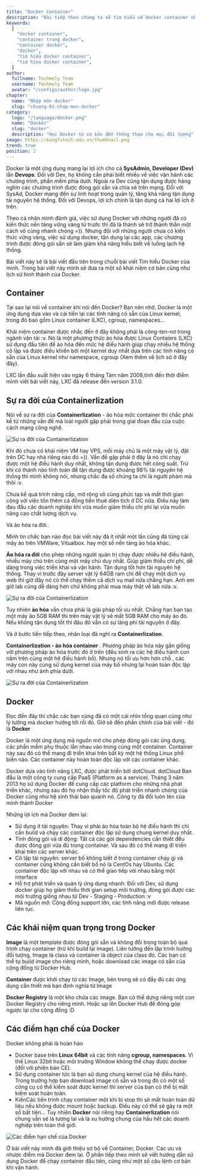 ```yaml
---
title: "Docker Container"
description: "Bài tiếp theo chúng ta sẽ tìm hiểu về docker container nhé"
keywords:
  [
    "docker container",
    "container trong docker",
    "container docker",
    "docker",
    "tìm hiểu docker container",
    "tim hieu docker container",
  ]
author:
  fullname: Techmely Team
  username: Techmely Team
  avatar: "/configs/author/logo.jpg"
chapter:
  name: "Nhập môn docker"
  slug: "chuong-01-nhap-mon-docker"
category:
  logo: "/language/docker.png"
  name: "Docker"
  slug: "docker"
  description: "Học Docker từ cơ bản đến thông thạo cho mọi đối tượng"
image: https://kungfutech.edu.vn/thumbnail.png
trend: true
position: 2
---
```


Docker là một ứng dụng mang lại lợi ích cho cả **SysAdmin, Developer (Dev)** lẫn **Devops**. Đối với Dev, họ không cần phải biết nhiều về việc vận hành các chương trình, phần mềm phía dưới. Ngoài ra Dev cũng tận dụng được hàng nghìn các chương trình được đóng gói sẵn và chia sẻ trên mạng. Đối với SysAd, Docker mang đến sự linh hoạt trong quản lý, tăng khả năng tận dụng tài nguyên hệ thống. Đối với Devops, lợi ích chính là tận dụng cả hai lợi ích ở trên.

Theo cá nhân mình đánh giá, việc sử dụng Docker với những người đã có kiến thức nền tảng vững vàng từ trước thì đã là thánh sẽ trở thành thần một cách vô cùng nhanh chóng =)). Nhưng đối với những người chưa có kiến thức vững vàng, việc sử dụng docker, tận dụng lại các app, các chương trình được đóng gói sẵn sẽ làm giảm khả năng hiểu biết về luồng lạch hệ thống.

Bài viết này sẽ là bài viết đầu tiên trong chuỗi bài viết Tìm hiểu Docker của mình. Trong bài viết này mình sẽ đưa ra một số khái niệm cơ bản cũng như lịch sử hình thành của Docker.

## Container

Tại sao lại nói về container khi nói đến Docker? Bạn nên nhớ, Docker là một ứng dụng dựa vào và cải tiến lại các tính năng có sẵn của Linux kernel, trong đó bao gồm Linux container (LXC), cgroup, namespaces…

Khái niệm container được nhắc đến ở đây không phải là công-ten-nơ trong ngành vận tải :v. Nó là một phương thức ảo hóa được Linux Contaiers (LXC) sử dụng đầu tiên để ảo hóa đến mức hệ điều hành giúp chạy nhiều hệ thống cô lập và được điều khiển bởi một kernel duy nhất dựa trên các tính năng có sẵn của Linux kernel như namespace, cgroup (Xem thêm về lịch sử ở đây đây).

LXC lần đầu xuất hiện vào ngày 6 tháng Tám năm 2008,tính đến thời điểm mình viết bài viết này, LXC đã release đến version 3.1.0.

## Sự ra đời của Containerlization

Nói về sự ra đời của **Containerlization** - ảo hóa mức container thì chắc phải kể từ những vấn đề mà loài người gặp phải trong giai đoạn đầu của cuộc cách mạng công nghệ.

![Sự ra đời của Containerlization](https://blog.cloud365.vn/images/img-docker/docker1/server-vat-ly.jpg)

Khi đó chưa có khái niệm VM hay VPS, mỗi máy chủ là một máy vật lý, đặt trên DC hay nhà riêng nào đó =)). Vấn đề gặp phải ở đây là nó chỉ chạy được một hệ điều hành duy nhất, không tận dụng được hết công suất. Trừ khi có thánh nào tính toán để tận dụng được khoảng 98% tài nguyên hệ thống thì mình không nói, nhưng chắc đa số chúng ta chỉ là người phàm mà thôi :v.

Chưa kể quá trình nâng cấp, mở rộng vô cùng phức tạp và mất thời gian cộng với việc tốn thêm cả đống tiền thuê diện tích ở DC nữa. Điều này làm đau đầu các doanh nghiệp khi vừa muốn giảm thiểu chi phí lại vừa muốn nâng cao chất lượng dịch vụ.

Và ảo hóa ra đời..

Mình tin chắc bạn nào đọc bài viết này đã ít nhất một lần cũng đã từng cài máy ảo trên VMWare, Vitualbox. hay một số nền tảng ảo hóa khác.

**Ảo hóa ra đời** cho phép những người quản trị chạy được nhiều hệ điều hành, nhiều máy chủ trên cùng một máy chủ duy nhất. Giúp giảm thiểu chi phí, dễ dàng trong việc triển khai và vận hành. Tận dụng tốt hơn tài nguyên hệ thống. Thay vì trước đây server vật lý 64GB ram chỉ để chạy một dịch vụ web thì giờ đây nó có thể chạy thêm cả dịch vụ mail nữa chẳng hạn. Anh em giờ lab cũng dễ dàng hơn chứ không phải mua máy thật về lab nữa :v.

![Sự ra đời của Containerlization](https://blog.cloud365.vn/images/img-docker/docker1/aohoa.jpg)

Tuy nhiên **ảo hóa** vẫn chưa phải là giải pháp tối ưu nhất. Chẳng hạn bạn tạo một máy ảo 5GB RAM thì trên máy vật lý sẽ mất 5GB RAM cho máy ảo đó. Nếu không tận dụng tốt thì đâu đó vẫn có sự lãng phí tài nguyên ở đây.

Và ở bước tiến tiếp theo, nhân loại đã nghĩ ra **Containerlization**.

**Containerlization - ảo hóa container** . Phương pháp ảo hóa này gần giống với phương pháp ảo hóa trước đó ở trên (đều sinh ra các hệ điều hành con nằm trên cùng một hệ điều hành bố). Nhưng nó tối ưu hơn hơn chỗ , các máy con này cùng sử dụng kernel của máy bố nhưng lại hoàn toàn độc lập với nhau như ảnh phía dưới.

![Sự ra đời của Containerlization](https://blog.cloud365.vn/images/img-docker/docker1/contaierztion.png)

## Docker

Đọc đến đây thì chắc các bạn cũng đã có một cái nhìn tổng quan cũng như lý tưởng mà docker hướng tới rồi đó. Giờ sẽ đến phần chính của bài viết - đó là **Docker**

Docker là một ứng dụng mã nguồn mở cho phép đóng gói các ứng dụng, các phần mềm phụ thuộc lẫn nhau vào trong cùng một container. Container này sau đó có thể mang đi triển khai trên bất kỳ một hệ thống Linux phổ biến nào. Các container này hoàn toàn độc lập với các container khác.

Docker dựa vào tính năng LXC, được phát triển bởi dotCloud. dotCloud Ban đầu là một công ty cung cấp PaaS (Platform as a service). Tháng 3 năm 2013 họ sử dụng Docker để cung cấp các platform cho những nhà phát triển khác, nhưng sau đó họ nhận thấy tốc độ phát triển nhanh chóng của Docker cũng như hệ sinh thái bao quanh nó. Công ty đã đổi luôn tên của mình thành Docker

Những lợi ích mà Docker đem lại:

- Sử dụng ít tài nguyên: Thay vì phải ảo hóa toàn bộ hệ điều hành thì chỉ cần build và chạy các container độc lập sử dụng chung kernel duy nhất.
- Tính đóng gói và di động: Tất cả các gói dependencies cần thiết đều được đóng gói vừa đủ trong container. Và sau đó có thể mang đi triển khai trên các server khác.
- Cô lập tài nguyên: server bố không biết ở trong container chạy gì và container cũng không cần biết bố nó là CentOs hay Ubuntu. Các container độc lập với nhau và có thể giao tiếp với nhau bằng một interface
- Hỗ trợ phát triển và quản lý ứng dụng nhanh: Đối với Dev, sử dụng docker giúp họ giảm thiểu thời gian setup môi trường, đóng gói được các môi trường giống nhau từ Dev - Staging - Production :v
- Mã nguồn mở: Cộng đồng support lớn, các tính năng mới được release liên tục.

## Các khái niệm quan trọng trong Docker

**Image** là một template được đóng gói sẵn và không đổi trong toàn bộ quá trình chạy container (trừ khi build lại image). Liên tưởng đến lập trình hướng đối tượng, Image là class và container là object của class đó. Các bạn có thể tự build image cho riêng mình, hoặc download các image có sẵn của cộng đồng từ Docker Hub.

**Container** được khởi chạy từ các Image, bên trong sẽ có đầy đủ các ứng dụng cần thiết mà bạn định nghĩa từ Image

**Docker Registry** là một kho chứa các image. Bạn có thể dựng riêng một con Docker Registry cho riêng mình. Hoặc up lên Docker Hub để đóng góp ngược lại cho cộng đồng :D

## Các điểm hạn chế của Docker

Docker không phải là hoàn hảo

- Docker base trên **Linux 64bit** và các tính năng **cgroup, namespaces**. Vì thế Linux 32bit hoặc môi trường Window không thể chạy được docker (đối với phiên bản CE).
- Sử dụng container tức là bạn sử dụng chung kernel của hệ điều hành. Trong trường hợp bạn download image có sẵn và trong đó có một số công cụ có thể kiểm soát được kernel thì server của bạn có thể bị mất kiểm soát hoàn toàn.
- KiếnCác tiến trình chạy container một khi bị stop thì sẽ mất hoàn toàn dữ liệu nếu không được mount hoặc backup. Điều này có thể sẽ gây ra một số bất tiện… Tuy nhiên **Docker** nói riêng hay **Containerlization** nói chung vẫn sẽ là tương lai và là xu hướng chung của hầu hết các doanh nghiệp trên toàn thế giới.

![Các điểm hạn chế của Docker](https://blog.cloud365.vn/images/img-docker/docker1/aohoa-tuonglai.png)

Ở bài viết này mình đã giới thiệu sơ bộ về Container, Docker. Các ưu và nhược điểm mà Docker đem lại. Ở phần tiếp theo mình sẽ viết hướng dẫn sử dụng Docker để chạy container đầu tiên, cũng như một số câu lệnh cơ bản khi vận hành.
